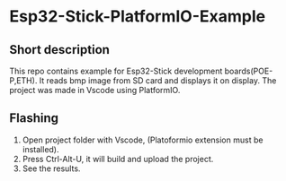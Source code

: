 <!-- Short description -->
# Esp32-Stick-PlatformIO-Example
## Short description
This repo contains example for Esp32-Stick development boards(POE-P,ETH). It reads bmp image from SD card and displays it on display.
The project was made in Vscode using PlatformIO.

## Flashing 
1. Open project folder with Vscode, (Platoformio extension must be installed).
2. Press Ctrl-Alt-U, it will build and upload the project.
3. See the results.
